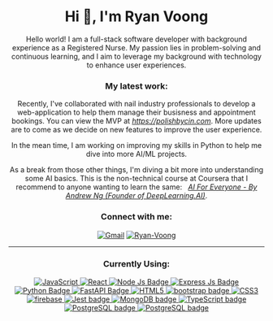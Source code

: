 <h1 align="center">Hi 👋, I'm Ryan Voong</h1>
<p align="center">Hello world! I am a full-stack software developer with background experience as a Registered Nurse. My passion lies in problem-solving and continuous learning, and I aim to leverage my background with technology to enhance user experiences.</p>

<h3 align="center">My latest work:</h3>
<p align="center">Recently, I've collaborated with nail industry professionals to develop a web-application to help them manage their busisness and appointment bookings. 
              You can view the MVP at <a href='https://www.polishbycin.com' target='_blank' rel='noreferrer'><i>https://polishbycin.com</i></a>. 
              More updates are to come as we decide on new features to improve the user experience.</p>

<p align="center"> In the mean time, I am working on improving my skills in Python to help me dive into more AI/ML projects.    
</p>

<p align="center"> As a break from those other things, I'm diving a bit more into understanding some AI basics.
   This is the non-technical course at Coursera that I recommend to anyone wanting to learn the same: &nbsp;
   <a href='https://www.coursera.org/learn/ai-for-everyone' target='_blank' rel='noreferrer'><i>AI For Everyone - By Andrew Ng (Founder of DeepLearning.AI)</i></a>.             
</p>

<h3 align="center">Connect with me:</h3>
<p align="center">
<a href="ryanpvoong@gmail.com" target="__blank"><img align="center" alt="Gmail" src="https://img.shields.io/badge/Gmail-D14836?style=for-the-badge&logo=gmail&logoColor=white" alt="ryanpvoong@gmail.com"/></a>
<a href="https://www.linkedin.com/in/ryandvoong/" target="__blank"><img align="center" src="https://img.shields.io/badge/LinkedIn-0077B5?style=for-the-badge&logo=linkedin&logoColor=white" alt="Ryan-Voong"/></a>
</p>

---

<h3 align="center">Currently Using:</h3>
<p align="center"> 
  <a href="https://developer.mozilla.org/en-US/docs/Web/JavaScript" target="__blank"> <img alt="JavaScript" src="https://img.shields.io/badge/javascript%20-%23323330.svg?&style=for-the-badge&logo=javascript&logoColor=%23F7DF1E"/> </a> 
  <a href="https://reactjs.org/" target="__blank"> <img alt="React" src="https://img.shields.io/badge/react%20-%2320232a.svg?&style=for-the-badge&logo=react&logoColor=%2361DAFB"/> </a> 
   <a href="https://nodejs.org/en/" target="__blank"> <img alt="Node Js Badge" src="https://img.shields.io/badge/Node.js-339933?style=for-the-badge&logo=nodedotjs&logoColor=white"/> </a> 
<a href="https://expressjs.com/" target="__blank"> <img alt="Express Js Badge" src="https://img.shields.io/badge/Express.js-000000?style=for-the-badge&logo=express&logoColor=white"/> </a> 
  <a href="https://www.python.org/" target="_blank"> <img alt="Python Badge" src="https://img.shields.io/badge/python-3670A0?style=for-the-badge&logo=python&logoColor=ffdd54"/> </a>
  <a href="https://fastapi.tiangolo.com/" target="_blank"> <img alt="FastAPI Badge" src="https://img.shields.io/badge/FastAPI-005571?style=for-the-badge&logo=fastapi"/> </a>
   <a href="https://en.wikipedia.org/wiki/HTML" target="__blank"> <img alt="HTML5" src="https://img.shields.io/badge/html5%20-%23E34F26.svg?&style=for-the-badge&logo=html5&logoColor=white"/> </a> 
 <a href="https://getbootstrap.com/" target="__blank"> <img alt="bootstrap badge" src="https://img.shields.io/badge/Bootstrap-563D7C?style=for-the-badge&logo=bootstrap&logoColor=white"/> </a>
  <a href="https://en.wikipedia.org/wiki/CSS" target="__blank"> <img alt="CSS3" src="https://img.shields.io/badge/css3%20-%231572B6.svg?&style=for-the-badge&logo=css3&logoColor=white"/> </a> 
  <a href="https://firebase.google.com/" target="__blank"> <img alt="firebase" src="https://img.shields.io/badge/firebase-ffca28?style=for-the-badge&logo=firebase&logoColor=black"/> </a> 
   <a href="https://jestjs.io/" target="__blank"> <img alt="Jest badge" src="https://img.shields.io/badge/Jest-C21325?style=for-the-badge&logo=jest&logoColor=white"/> </a>
<a href="https://www.mongodb.com/" target="__blank"> <img alt="MongoDB badge" src="https://img.shields.io/badge/MongoDB-4EA94B?style=for-the-badge&logo=mongodb&logoColor=white"/> </a>
     <a href="https://www.typescriptlang.org/" target="__blank"> <img alt="TypeScript badge" src="https://img.shields.io/badge/typescript-%23007ACC.svg?style=for-the-badge&logo=typescript&logoColor=white"/> </a>
     <a href="https://www.postgresql.org/" target="__blank"> <img alt="PostgreSQL badge" src="https://img.shields.io/badge/PostgreSQL-316192?style=for-the-badge&logo=postgresql&logoColor=white"/> </a>
     <a href="https://tailwindcss.com/" target="__blank"> <img alt="PostgreSQL badge" src="https://img.shields.io/badge/tailwindcss-0F172A?&logo=tailwindcss&logoColor=white"/> </a>
   <br/>
<p align="center">
